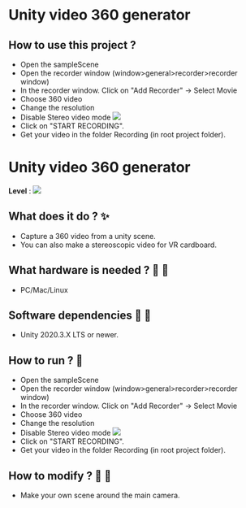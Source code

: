 # Unity video 360 generator

## How to use this project ?
- Open the sampleScene
- Open the recorder window (window>general>recorder>recorder window)
- In the recorder window. Click on "Add Recorder" -> Select Movie
- Choose 360 video
- Change the resolution
- Disable Stereo video mode 
![](https://i.imgur.com/h7vI9WT.png)
- Click on "START RECORDING".
- Get your video in the folder Recording (in root project folder).


# Unity video 360 generator

**Level** : ![](https://img.shields.io/badge/Level-Beginner-brightgreen)


## What does it do ? ✨
- Capture a 360 video from a unity scene.
- You can also make a stereoscopic video for VR cardboard. 
## What hardware is needed ? 💾 🔌
- PC/Mac/Linux
## Software dependencies 🌈 📂
- Unity 2020.3.X LTS or newer.

## How to run ? 🚀

- Open the sampleScene
- Open the recorder window (window>general>recorder>recorder window)
- In the recorder window. Click on "Add Recorder" -> Select Movie
- Choose 360 video
- Change the resolution
- Disable Stereo video mode 
![](https://i.imgur.com/h7vI9WT.png)
- Click on "START RECORDING".
- Get your video in the folder Recording (in root project folder).

## How to modify ? 🔩 🔨

- Make your own scene around the main camera.
